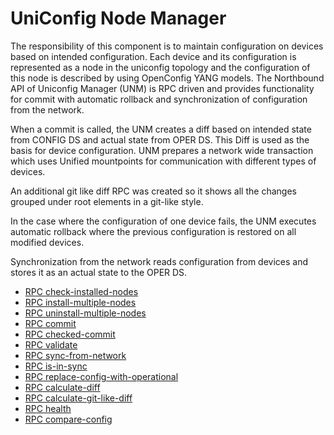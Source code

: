 # UniConfig Node Manager

The responsibility of this component is to maintain configuration on
devices based on intended configuration. Each device and its
configuration is represented as a node in the uniconfig topology and the
configuration of this node is described by using OpenConfig YANG models.
The Northbound API of Uniconfig Manager (UNM) is RPC driven and provides
functionality for commit with automatic rollback and synchronization of
configuration from the network.

When a commit is called, the UNM creates a diff based on intended state
from CONFIG DS and actual state from OPER DS. This Diff is used as the
basis for device configuration. UNM prepares a network wide transaction
which uses Unified mountpoints for communication with different types of
devices.

An additional git like diff RPC was created so it shows all the changes
grouped under root elements in a git-like style.

In the case where the configuration of one device fails, the UNM
executes automatic rollback where the previous configuration is restored
on all modified devices.

Synchronization from the network reads configuration from devices and
stores it as an actual state to the OPER DS.

- [RPC check-installed-nodes](../uniconfig-node-manager/uniconfig_check_installed_devices)
- [RPC install-multiple-nodes](../uniconfig-node-manager/uniconfig_install_multiple_nodes)
- [RPC uninstall-multiple-nodes](../uniconfig-node-manager/uniconfig_uninstall_multiple_nodes)
- [RPC commit](../uniconfig-node-manager/rpc_commit)
- [RPC checked-commit](../uniconfig-node-manager/rpc_checked-commit)
- [RPC validate](../uniconfig-node-manager/rpc_validate)
- [RPC sync-from-network](../uniconfig-node-manager/rpc_sync-from-network)
- [RPC is-in-sync](../uniconfig-node-manager/rpc_is-in-sync)
- [RPC replace-config-with-operational](../uniconfig-node-manager/rpc_replace-config-with-oper)
- [RPC calculate-diff](../uniconfig-node-manager/rpc_calculate-diff)
- [RPC calculate-git-like-diff](../uniconfig-node-manager/rpc_calculate-git-like-diff)
- [RPC health](../uniconfig-node-manager/rpc_health)
- [RPC compare-config](../uniconfig-node-manager/rpc_compare_config)
